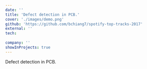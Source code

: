 ```yaml
---
date: ''
title: 'Defect detection in PCB.'
cover: './images/demo.png'
github: 'https://github.com/bchiang7/spotify-top-tracks-2017'
external: ''
tech:
  
company: ''
showInProjects: true
---
```


Defect detection in PCB.
